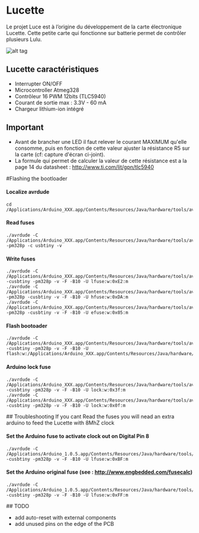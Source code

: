 # Lucette

Le projet Luce est à l’origine du développement de la carte électronique Lucette.
Cette petite carte qui fonctionne sur batterie permet de contrôler plusieurs Lulu.

![alt tag](https://farm2.staticflickr.com/1562/25915319424_2622f2de8f_z_d.jpg)

## Lucette caractéristiques
- Interrupter ON/OFF
- Microcontroller Atmeg328
- Contrôleur 16 PWM 12bits (TLC5940)
- Courant de sortie max : 3.3V - 60 mA
- Chargeur lithium-ion intégré

## Important
- Avant de brancher une LED il faut relever le courant MAXIMUM qu'elle consomme, puis en fonction de cette valeur ajuster la résistance R5 sur la carte (cf: capture d'écran ci-joint).
 - La formule qui permet de calculer la valeur de cette résistance est a la page 14 du datasheet : http://www.ti.com/lit/gpn/tlc5940

#Flashing the bootloader

#### Localize avrdude
```
cd /Applications/Arduino_XXX.app/Contents/Resources/Java/hardware/tools/avr/bin/avrdude
```
#### Read fuses
```
./avrdude -C /Applications/Arduino_XXX.app/Contents/Resources/Java/hardware/tools/avr/etc/avrdude.conf -pm328p -c usbtiny -v
```
#### Write fuses
```
./avrdude -C /Applications/Arduino_XXX.app/Contents/Resources/Java/hardware/tools/avr/etc/avrdude.conf -cusbtiny -pm328p -v -F -B10 -U lfuse:w:0xE2:m
./avrdude -C /Applications/Arduino_XXX.app/Contents/Resources/Java/hardware/tools/avr/etc/avrdude.conf -pm328p -cusbtiny -v -F -B10 -U hfuse:w:0xDA:m
./avrdude -C /Applications/Arduino_XXX.app/Contents/Resources/Java/hardware/tools/avr/etc/avrdude.conf -pm328p -cusbtiny -v -F -B10 -U efuse:w:0x05:m
```
#### Flash bootoader
```
./avrdude -C /Applications/Arduino_XXX.app/Contents/Resources/Java/hardware/tools/avr/etc/avrdude.conf -cusbtiny -pm328p -v -F -B10 -U flash:w:/Applications/Arduino_XXX.app/Contents/Resources/Java/hardware/arduino/bootloaders/atmega/ATmegaBOOT_168_atmega328_pro_8MHz.hex
```
#### Arduino lock fuse
```
./avrdude -C /Applications/Arduino_XXX.app/Contents/Resources/Java/hardware/tools/avr/etc/avrdude.conf -cusbtiny -pm328p -v -F -B10 -U lock:w:0x3f:m
./avrdude -C /Applications/Arduino_XXX.app/Contents/Resources/Java/hardware/tools/avr/etc/avrdude.conf -cusbtiny -pm328p -v -F -B10 -U lock:w:0x0f:m
```

## Troubleshooting
If you cant Read the fuses you will nead an extra arduino to feed the Lucette with 8MhZ clock

#### Set the Arduino fuse to activate clock out on Digital Pin 8
```
./avrdude -C /Applications/Arduino_1.0.5.app/Contents/Resources/Java/hardware/tools/avr/etc/avrdude.conf -cusbtiny -pm328p -v -F -B10 -U lfuse:w:0xBF:m
```
#### Set the Arduino original fuse (see : http://www.engbedded.com/fusecalc)
```
./avrdude -C /Applications/Arduino_1.0.5.app/Contents/Resources/Java/hardware/tools/avr/etc/avrdude.conf -cusbtiny -pm328p -v -F -B10 -U lfuse:w:0xFF:m
```

## TODO
- add auto-reset with external components
- add unused pins on the edge of the PCB
